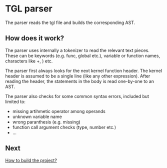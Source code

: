 # TGL parser

The parser reads the tgl file and builds the corresponding AST.

## How does it work?

The parser uses internally a tokenizer to read the relevant text pieces.
These can be keywords (e.g. func, global etc.), variable or function names,
characters like +, ) etc.

The parser first always looks for the next kernel function header. The kernel header is assumed to be a single line (like any other expression).
After reading the header, the statements in the body is read one-by-one to an AST. 

The parser also checks for some common syntax errors, included but limited to:
* missing artihmetic operator among operands
* unknown variable name
* wrong paranthesis (e.g. missing)
* function call argument checks (type, number etc.)
* ...

## Next

[How to build the project?](docs/s6_build_proj.md)
